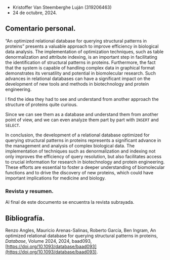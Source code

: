 - Kristoffer Van Steemberghe Luján (319206463)
- 24 de octubre, 2024.

## Comentario personal.

“An optimized relational database for querying structural patterns in proteins” presents a valuable approach to improve efficiency in biological data analysis. The implementation of optimization techniques, such as table denormalization and attribute indexing, is an important step in facilitating the identification of structural patterns in proteins. Furthermore, the fact that the system is capable of handling complex data in graphical format demonstrates its versatility and potential in biomolecular research. Such advances in relational databases can have a significant impact on the development of new tools and methods in biotechnology and protein engineering.

I find the idea they had to see and understand from another approach the structure of proteins quite curious.

Since we can see them as a database and understand them from another point of view, and we can even analyze them part by part with ``INSERT`` and ``SELECT``.

In conclusion, the development of a relational database optimized for querying structural patterns in proteins represents a significant advance in the management and analysis of complex biological data. The implementation of techniques such as denormalization and indexing not only improves the efficiency of query resolution, but also facilitates access to crucial information for research in biotechnology and protein engineering. These efforts are essential to foster a deeper understanding of biomolecular functions and to drive the discovery of new proteins, which could have important implications for medicine and biology.


### Revista y resumen.

Al final de este documento se encuentra la revista subrayada.


## Bibliografía.

Renzo Angles, Mauricio Arenas-Salinas, Roberto García, Ben Ingram, An optimized relational database for querying structural patterns in proteins, _Database_, Volume 2024, 2024, baad093, [https://doi.org/10.1093/database/baad093](https://doi.org/10.1093/database/baad093).
